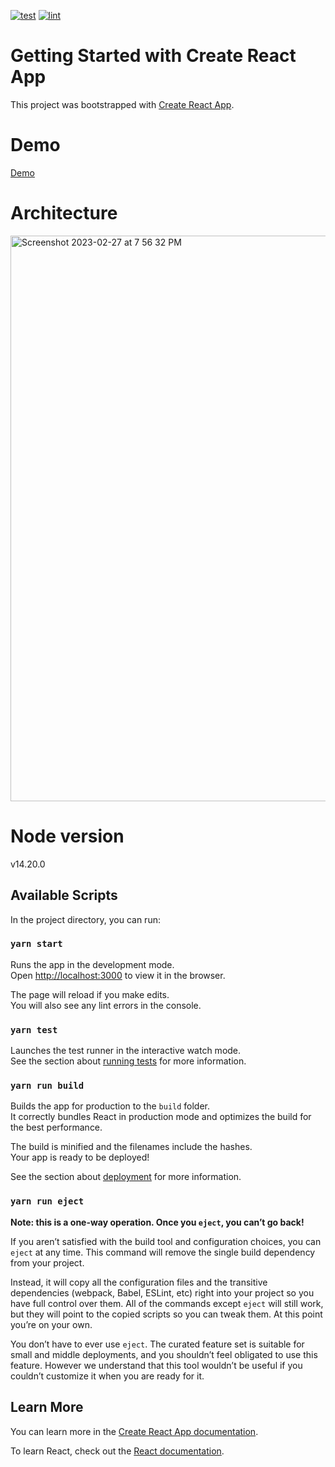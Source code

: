 [![test](https://github.com/mesaos/web_app_frontend/actions/workflows/test.yml/badge.svg)](https://github.com/mesaos/web_app_frontend/actions/workflows/test.yml)
[![lint](https://github.com/mesaos/web_app_frontend/actions/workflows/lint.yml/badge.svg)](https://github.com/mesaos/web_app_frontend/actions/workflows/lint.yml)

# Getting Started with Create React App

This project was bootstrapped with [Create React App](https://github.com/facebook/create-react-app).

# Demo
[Demo](https://pizzario-uat-demo.netlify.app/)

# Architecture
<img width="905" alt="Screenshot 2023-02-27 at 7 56 32 PM" src="https://user-images.githubusercontent.com/28822529/221590229-9a8403ed-1d73-4752-99ff-0dcee7a95177.png">


# Node version
v14.20.0
## Available Scripts

In the project directory, you can run:

### `yarn start`

Runs the app in the development mode.\
Open [http://localhost:3000](http://localhost:3000) to view it in the browser.

The page will reload if you make edits.\
You will also see any lint errors in the console.

### `yarn test`

Launches the test runner in the interactive watch mode.\
See the section about [running tests](https://facebook.github.io/create-react-app/docs/running-tests) for more information.

### `yarn run build`

Builds the app for production to the `build` folder.\
It correctly bundles React in production mode and optimizes the build for the best performance.

The build is minified and the filenames include the hashes.\
Your app is ready to be deployed!

See the section about [deployment](https://facebook.github.io/create-react-app/docs/deployment) for more information.

### `yarn run eject`

**Note: this is a one-way operation. Once you `eject`, you can’t go back!**

If you aren’t satisfied with the build tool and configuration choices, you can `eject` at any time. This command will remove the single build dependency from your project.

Instead, it will copy all the configuration files and the transitive dependencies (webpack, Babel, ESLint, etc) right into your project so you have full control over them. All of the commands except `eject` will still work, but they will point to the copied scripts so you can tweak them. At this point you’re on your own.

You don’t have to ever use `eject`. The curated feature set is suitable for small and middle deployments, and you shouldn’t feel obligated to use this feature. However we understand that this tool wouldn’t be useful if you couldn’t customize it when you are ready for it.

## Learn More

You can learn more in the [Create React App documentation](https://facebook.github.io/create-react-app/docs/getting-started).

To learn React, check out the [React documentation](https://reactjs.org/).
